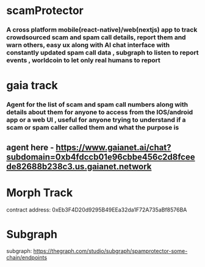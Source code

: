 # scamProtector

### A cross platform mobile(react-native)/web(nextjs) app to track crowdsourced scam and spam call details, report them and warn others, easy ux along with AI chat interface with constantly updated spam call data , subgraph to listen to report events  , worldcoin to let only real humans to report




# gaia track 

### Agent for the list of scam and spam call numbers along with details about them for anyone to access from the IOS/android app  or a web UI , useful for anyone trying to understand if a scam or spam caller called them and what the purpose is

## agent here - https://www.gaianet.ai/chat?subdomain=0xb4fdccb01e96cbbe456c2d8fceede82688b238c3.us.gaianet.network

# Morph Track

contract address: 0xEb3F4D20d9295B49EEa32da1F72A735aBf8576BA

# Subgraph 

subgraph: https://thegraph.com/studio/subgraph/spamprotector-some-chain/endpoints
